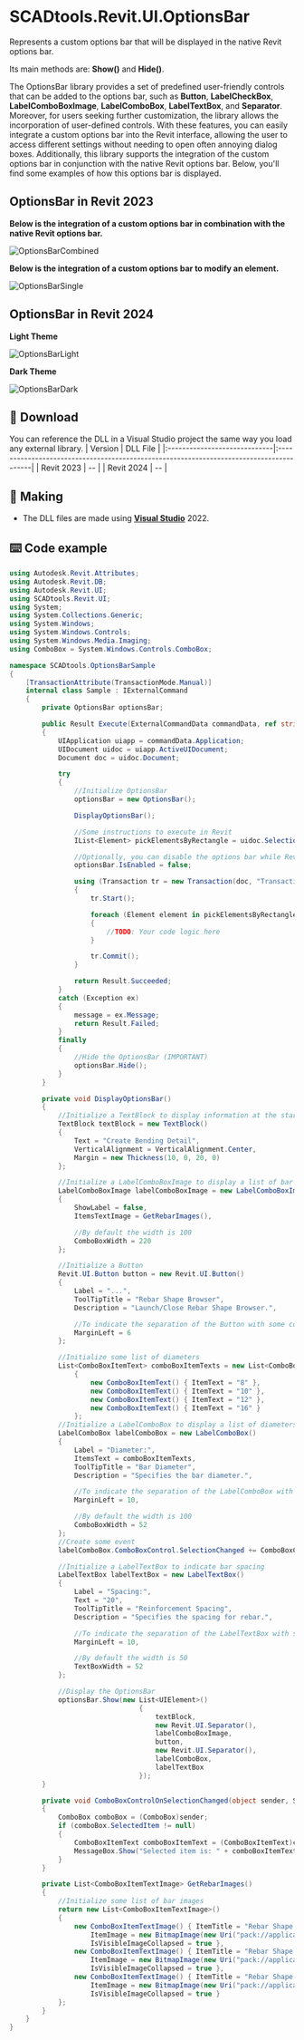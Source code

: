 # SCADtools.Revit.UI.OptionsBar
Represents a custom options bar that will be displayed in the native Revit options bar.

Its main methods are: **Show()** and **Hide()**.

The OptionsBar library provides a set of predefined user-friendly controls that can be added to the options bar, such as **Button**, **LabelCheckBox**, **LabelComboBoxImage**, **LabelComboBox**, **LabelTextBox**, and **Separator**. Moreover, for users seeking further customization, the library allows the incorporation of user-defined controls. With these features, you can easily integrate a custom options bar into the Revit interface, allowing the user to access different settings without needing to open often annoying dialog boxes. Additionally, this library supports the integration of the custom options bar in conjunction with the native Revit options bar. Below, you'll find some examples of how this options bar is displayed.

## OptionsBar in Revit 2023
**Below is the integration of a custom options bar in combination with the native Revit options bar.**

![OptionsBarCombined](./rvt2023/optionsbarcombined.gif)

**Below is the integration of a custom options bar to modify an element.**

![OptionsBarSingle](./rvt2023/optionsbarsingle.gif)

## OptionsBar in Revit 2024
**Light Theme**

![OptionsBarLight](./rvt2024/optionsbarlight.gif)

**Dark Theme**

![OptionsBarDark](./rvt2024/optionsbardark.gif)

## :floppy_disk: Download
You can reference the DLL in a Visual Studio project the same way you load any external library.
| Version                      | DLL File                                                                                |
|:-----------------------------|:----------------------------------------------------------------------------------------|
| Revit 2023                   | -- |
| Revit 2024                   | -- |

## :rocket: Making
- The DLL files are made using [**Visual Studio**](https://github.com/microsoft) 2022.

## :keyboard: Code example
```c#
using Autodesk.Revit.Attributes;
using Autodesk.Revit.DB;
using Autodesk.Revit.UI;
using SCADtools.Revit.UI;
using System;
using System.Collections.Generic;
using System.Windows;
using System.Windows.Controls;
using System.Windows.Media.Imaging;
using ComboBox = System.Windows.Controls.ComboBox;

namespace SCADtools.OptionsBarSample
{
    [TransactionAttribute(TransactionMode.Manual)]
    internal class Sample : IExternalCommand
    {
        private OptionsBar optionsBar;

        public Result Execute(ExternalCommandData commandData, ref string message, ElementSet elements)
        {
            UIApplication uiapp = commandData.Application;
            UIDocument uidoc = uiapp.ActiveUIDocument;
            Document doc = uidoc.Document;

            try
            {
                //Initialize OptionsBar
                optionsBar = new OptionsBar();

                DisplayOptionsBar();

                //Some instructions to execute in Revit
                IList<Element> pickElementsByRectangle = uidoc.Selection.PickElementsByRectangle("Select elements.");

                //Optionally, you can disable the options bar while Revit is working
                optionsBar.IsEnabled = false;

                using (Transaction tr = new Transaction(doc, "Transaction name"))
                {
                    tr.Start();

                    foreach (Element element in pickElementsByRectangle)
                    {
                        //TODO: Your code logic here
                    }

                    tr.Commit();
                }

                return Result.Succeeded;
            }
            catch (Exception ex)
            {
                message = ex.Message;
                return Result.Failed;
            }
            finally
            {
                //Hide the OptionsBar (IMPORTANT)
                optionsBar.Hide();
            }
        }

        private void DisplayOptionsBar()
        {
            //Initialize a TextBlock to display information at the start of the OptionsBar
            TextBlock textBlock = new TextBlock()
            {
                Text = "Create Bending Detail",
                VerticalAlignment = VerticalAlignment.Center,
                Margin = new Thickness(10, 0, 20, 0)
            };

            //Initialize a LabelComboBoxImage to display a list of bar images
            LabelComboBoxImage labelComboBoxImage = new LabelComboBoxImage()
            {
                ShowLabel = false,
                ItemsTextImage = GetRebarImages(),

                //By default the width is 100
                ComboBoxWidth = 220
            };

            //Initialize a Button
            Revit.UI.Button button = new Revit.UI.Button()
            {
                Label = "...",
                ToolTipTitle = "Rebar Shape Browser",
                Description = "Launch/Close Rebar Shape Browser.",

                //To indicate the separation of the Button with some control that is to its left
                MarginLeft = 6
            };

            //Initialize some list of diameters
            List<ComboBoxItemText> comboBoxItemTexts = new List<ComboBoxItemText>()
                {
                    new ComboBoxItemText() { ItemText = "8" },
                    new ComboBoxItemText() { ItemText = "10" },
                    new ComboBoxItemText() { ItemText = "12" },
                    new ComboBoxItemText() { ItemText = "16" }
                };
            //Initialize a LabelComboBox to display a list of diameters
            LabelComboBox labelComboBox = new LabelComboBox()
            {
                Label = "Diameter:",
                ItemsText = comboBoxItemTexts,
                ToolTipTitle = "Bar Diameter",
                Description = "Specifies the bar diameter.",

                //To indicate the separation of the LabelComboBox with some control that is to its left
                MarginLeft = 10,

                //By default the width is 100
                ComboBoxWidth = 52
            };
            //Create some event
            labelComboBox.ComboBoxControl.SelectionChanged += ComboBoxControlOnSelectionChanged;

            //Initialize a LabelTextBox to indicate bar spacing
            LabelTextBox labelTextBox = new LabelTextBox()
            {
                Label = "Spacing:",
                Text = "20",
                ToolTipTitle = "Reinforcement Spacing",
                Description = "Specifies the spacing for rebar.",

                //To indicate the separation of the LabelTextBox with some control that is to its left
                MarginLeft = 10,

                //By default the width is 50
                TextBoxWidth = 52
            };

            //Display the OptionsBar
            optionsBar.Show(new List<UIElement>()
                                {
                                    textBlock,
                                    new Revit.UI.Separator(),
                                    labelComboBoxImage,
                                    button,
                                    new Revit.UI.Separator(),
                                    labelComboBox,
                                    labelTextBox
                                });
        }

        private void ComboBoxControlOnSelectionChanged(object sender, SelectionChangedEventArgs e)
        {
            ComboBox comboBox = (ComboBox)sender;
            if (comboBox.SelectedItem != null)
            {
                ComboBoxItemText comboBoxItemText = (ComboBoxItemText)comboBox.SelectedItem;
                MessageBox.Show("Selected item is: " + comboBoxItemText.ItemText);
            }
        }

        private List<ComboBoxItemTextImage> GetRebarImages()
        {
            //Initialize some list of bar images
            return new List<ComboBoxItemTextImage>()
            {
                new ComboBoxItemTextImage() { ItemTitle = "Rebar Shape : ", ItemText = "B1",
                    ItemImage = new BitmapImage(new Uri("pack://application:,,,/OptionsBarSample;component/Images/B1.png", UriKind.Absolute)),
                    IsVisibleImageCollapsed = true },
                new ComboBoxItemTextImage() { ItemTitle = "Rebar Shape : ", ItemText = "B2",
                    ItemImage = new BitmapImage(new Uri("pack://application:,,,/OptionsBarSample;component/Images/B2.png", UriKind.Absolute)),
                    IsVisibleImageCollapsed = true },
                new ComboBoxItemTextImage() { ItemTitle = "Rebar Shape : ", ItemText = "B3",
                    ItemImage = new BitmapImage(new Uri("pack://application:,,,/OptionsBarSample;component/Images/B3.png", UriKind.Absolute)),
                    IsVisibleImageCollapsed = true }
            };
        }
    }
}
```
